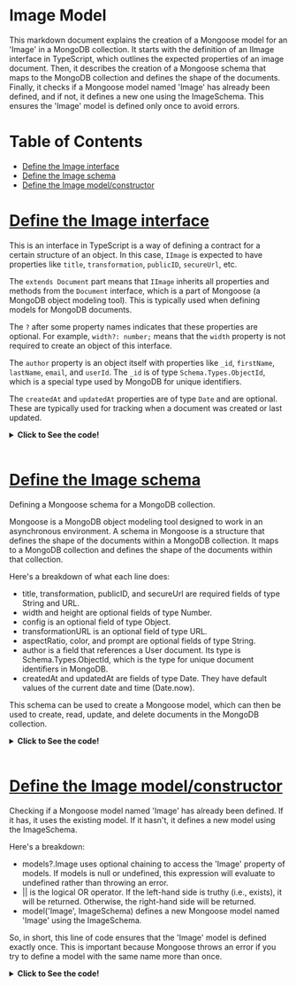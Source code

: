 # Image Model
This markdown document explains the creation of a Mongoose model for an 'Image' in a MongoDB collection. It starts with the definition of an IImage interface in TypeScript, which outlines the expected properties of an image document. Then, it describes the creation of a Mongoose schema that maps to the MongoDB collection and defines the shape of the documents. Finally, it checks if a Mongoose model named 'Image' has already been defined, and if not, it defines a new one using the ImageSchema. This ensures the 'Image' model is defined only once to avoid errors.

# Table of Contents
- [Define the Image interface](#define-the-image-interface)
- [Define the Image schema](#define-the-image-schema)
- [Define the Image model/constructor](#define-the-image-modelconstructor)

# [Define the Image interface](../image.model.ts)

This is an interface in TypeScript is a way of defining a contract for a certain structure of an object. In this case, `IImage` is expected to have properties like `title`, `transformation`, `publicID`, `secureUrl`, etc.

The `extends Document` part means that `IImage` inherits all properties and methods from the `Document` interface, which is a part of Mongoose (a MongoDB object modeling tool). This is typically used when defining models for MongoDB documents.

The `?` after some property names indicates that these properties are optional. For example, `width?: number;` means that the `width` property is not required to create an object of this interface.

The `author` property is an object itself with properties like `_id`, `firstName`, `lastName`, `email`, and `userId`. The `_id` is of type `Schema.Types.ObjectId`, which is a special type used by MongoDB for unique identifiers.

The `createdAt` and `updatedAt` properties are of type `Date` and are optional. These are typically used for tracking when a document was created or last updated.
<details>
<summary><strong>Click to See the code!</strong></summary>

```typescript
export interface IImage extends Document
{
    title: string;
    transformation: string;
    publicID: string;
    secureUrl: URL;
    width?: number;
    height?: number;
    config?: object;
    transformationURL?: URL;
    aspectRatio?: string;
    color?: string;
    prompt?: string;
    author: {
        _id: Schema.Types.ObjectId;
        firstName?: string;
        lastName?: string;
        email: string;
        userId?: string;
    };
    createdAt?: Date;
    updatedAt?: Date;
}
```
</details>
</br>

# [Define the Image schema](../image.model.ts)
Defining a Mongoose schema for a MongoDB collection.

Mongoose is a MongoDB object modeling tool designed to work in an asynchronous environment. A schema in Mongoose is a structure that defines the shape of the documents within a MongoDB collection. It maps to a MongoDB collection and defines the shape of the documents within that collection.

Here's a breakdown of what each line does:

* title, transformation, publicID, and secureUrl are required fields of type String and URL.
* width and height are optional fields of type Number.
* config is an optional field of type Object.
* transformationURL is an optional field of type URL.
* aspectRatio, color, and prompt are optional fields of type String.
* author is a field that references a User document. Its type is Schema.Types.ObjectId, which is the type for unique document identifiers in MongoDB.
* createdAt and updatedAt are fields of type Date. They have default values of the current date and time (Date.now).

This schema can be used to create a Mongoose model, which can then be used to create, read, update, and delete documents in the MongoDB collection.

<details>
<summary><strong>Click to See the code!</strong></summary>

```typescript
const ImageSchema = new Schema({
    title: { type: String, required: true },
    transformation: { type: String, required: true },
    publicID: { type: String, required: true },
    secureUrl: { type: URL, required: true },
    width: { type: Number },
    height: { type: Number },
    config: { type: Object},
    transformationURL: { type: URL },
    aspectRatio: { type: String },
    color: { type: String },
    prompt: { type: String },
    author: { type: Schema.Types.ObjectId, ref: 'User' },
    createdAt: { type: Date, default: Date.now },
    updatedAt: { type: Date, default: Date.now }
});
```
</details>
</br>

# [Define the Image model/constructor](../image.model.ts)
Checking if a Mongoose model named 'Image' has already been defined. If it has, it uses the existing model. If it hasn't, it defines a new model using the ImageSchema.

Here's a breakdown:

* models?.Image uses optional chaining to access the 'Image' property of models. If models is null or undefined, this expression will evaluate to undefined rather than throwing an error.
* || is the logical OR operator. If the left-hand side is truthy (i.e., exists), it will be returned. Otherwise, the right-hand side will be returned.
* model('Image', ImageSchema) defines a new Mongoose model named 'Image' using the ImageSchema.

So, in short, this line of code ensures that the 'Image' model is defined exactly once. This is important because Mongoose throws an error if you try to define a model with the same name more than once.

<details>
<summary><strong>Click to See the code!</strong></summary>

```typescript
const Image = models?.Image || model('Image', ImageSchema);
```
</details>
</br>
